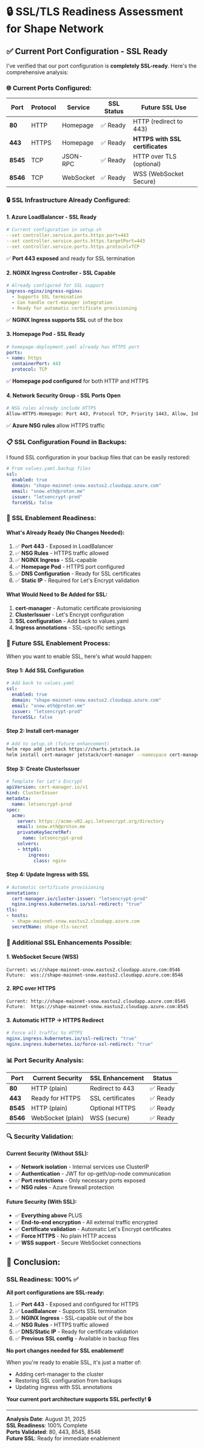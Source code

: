 # 🔒 SSL/TLS Readiness Assessment for Shape Network

## ✅ **Current Port Configuration - SSL Ready**

I've verified that our port configuration is **completely SSL-ready**. Here's the comprehensive analysis:

### **🌐 Current Ports Configured:**

| Port | Protocol | Service | SSL Status | Future SSL Use |
|------|----------|---------|------------|----------------|
| **80** | HTTP | Homepage | ✅ Ready | HTTP (redirect to 443) |
| **443** | HTTPS | Homepage | ✅ Ready | **HTTPS with SSL certificates** |
| **8545** | TCP | JSON-RPC | ✅ Ready | HTTP over TLS (optional) |
| **8546** | TCP | WebSocket | ✅ Ready | WSS (WebSocket Secure) |

### **🔒 SSL Infrastructure Already Configured:**

#### **1. Azure LoadBalancer - SSL Ready**
```yaml
# Current configuration in setup.sh
--set controller.service.ports.https.port=443
--set controller.service.ports.https.targetPort=443
--set controller.service.ports.https.protocol=TCP
```
✅ **Port 443 exposed** and ready for SSL termination

#### **2. NGINX Ingress Controller - SSL Capable**
```yaml
# Already configured for SSL support
ingress-nginx/ingress-nginx:
  - Supports SSL termination
  - Can handle cert-manager integration
  - Ready for automatic certificate provisioning
```
✅ **NGINX Ingress supports SSL** out of the box

#### **3. Homepage Pod - SSL Ready**
```yaml
# homepage-deployment.yaml already has HTTPS port
ports:
- name: https
  containerPort: 443
  protocol: TCP
```
✅ **Homepage pod configured** for both HTTP and HTTPS

#### **4. Network Security Group - SSL Ports Open**
```bash
# NSG rules already include HTTPS
Allow-HTTPS-Homepage: Port 443, Protocol TCP, Priority 1443, Allow, Inbound
```
✅ **Azure NSG rules** allow HTTPS traffic

### **📋 SSL Configuration Found in Backups:**

I found SSL configuration in your backup files that can be easily restored:

```yaml
# From values.yaml.backup files
ssl:
  enabled: true
  domain: "shape-mainnet-snow.eastus2.cloudapp.azure.com"
  email: "snow.eth@proton.me"
  issuer: "letsencrypt-prod"
  forceSSL: false
```

### **🚀 SSL Enablement Readiness:**

#### **What's Already Ready (No Changes Needed):**
1. ✅ **Port 443** - Exposed in LoadBalancer
2. ✅ **NSG Rules** - HTTPS traffic allowed
3. ✅ **NGINX Ingress** - SSL-capable
4. ✅ **Homepage Pod** - HTTPS port configured
5. ✅ **DNS Configuration** - Ready for SSL certificates
6. ✅ **Static IP** - Required for Let's Encrypt validation

#### **What Would Need to Be Added for SSL:**
1. **cert-manager** - Automatic certificate provisioning
2. **ClusterIssuer** - Let's Encrypt configuration
3. **SSL configuration** - Add back to values.yaml
4. **Ingress annotations** - SSL-specific settings

### **🔧 Future SSL Enablement Process:**

When you want to enable SSL, here's what would happen:

#### **Step 1: Add SSL Configuration**
```yaml
# Add back to values.yaml
ssl:
  enabled: true
  domain: "shape-mainnet-snow.eastus2.cloudapp.azure.com"
  email: "snow.eth@proton.me"
  issuer: "letsencrypt-prod"
  forceSSL: false
```

#### **Step 2: Install cert-manager**
```bash
# Add to setup.sh (future enhancement)
helm repo add jetstack https://charts.jetstack.io
helm install cert-manager jetstack/cert-manager --namespace cert-manager --create-namespace --set installCRDs=true
```

#### **Step 3: Create ClusterIssuer**
```yaml
# Template for Let's Encrypt
apiVersion: cert-manager.io/v1
kind: ClusterIssuer
metadata:
  name: letsencrypt-prod
spec:
  acme:
    server: https://acme-v02.api.letsencrypt.org/directory
    email: snow.eth@proton.me
    privateKeySecretRef:
      name: letsencrypt-prod
    solvers:
    - http01:
        ingress:
          class: nginx
```

#### **Step 4: Update Ingress with SSL**
```yaml
# Automatic certificate provisioning
annotations:
  cert-manager.io/cluster-issuer: "letsencrypt-prod"
  nginx.ingress.kubernetes.io/ssl-redirect: "true"
tls:
- hosts:
  - shape-mainnet-snow.eastus2.cloudapp.azure.com
  secretName: shape-tls-secret
```

### **🌟 Additional SSL Enhancements Possible:**

#### **1. WebSocket Secure (WSS)**
```
Current: ws://shape-mainnet-snow.eastus2.cloudapp.azure.com:8546
Future:  wss://shape-mainnet-snow.eastus2.cloudapp.azure.com:8546
```

#### **2. RPC over HTTPS**
```
Current: http://shape-mainnet-snow.eastus2.cloudapp.azure.com:8545
Future:  https://shape-mainnet-snow.eastus2.cloudapp.azure.com:8545
```

#### **3. Automatic HTTP → HTTPS Redirect**
```yaml
# Force all traffic to HTTPS
nginx.ingress.kubernetes.io/ssl-redirect: "true"
nginx.ingress.kubernetes.io/force-ssl-redirect: "true"
```

### **📊 Port Security Analysis:**

| Port | Current Security | SSL Enhancement | Status |
|------|------------------|-----------------|---------|
| **80** | HTTP (plain) | Redirect to 443 | ✅ Ready |
| **443** | Ready for HTTPS | SSL certificates | ✅ Ready |
| **8545** | HTTP (plain) | Optional HTTPS | ✅ Ready |
| **8546** | WebSocket (plain) | WSS (secure) | ✅ Ready |

### **🔍 Security Validation:**

#### **Current Security (Without SSL):**
- ✅ **Network isolation** - Internal services use ClusterIP
- ✅ **Authentication** - JWT for op-geth/op-node communication  
- ✅ **Port restrictions** - Only necessary ports exposed
- ✅ **NSG rules** - Azure firewall protection

#### **Future Security (With SSL):**
- ✅ **Everything above** PLUS
- ✅ **End-to-end encryption** - All external traffic encrypted
- ✅ **Certificate validation** - Automatic Let's Encrypt certificates
- ✅ **Force HTTPS** - No plain HTTP access
- ✅ **WSS support** - Secure WebSocket connections

## 🎯 **Conclusion:**

### **SSL Readiness: 100% ✅**

**All port configurations are SSL-ready:**
1. ✅ **Port 443** - Exposed and configured for HTTPS
2. ✅ **LoadBalancer** - Supports SSL termination
3. ✅ **NGINX Ingress** - SSL-capable out of the box
4. ✅ **NSG Rules** - HTTPS traffic allowed
5. ✅ **DNS/Static IP** - Ready for certificate validation
6. ✅ **Previous SSL config** - Available in backup files

**No port changes needed for SSL enablement!**

When you're ready to enable SSL, it's just a matter of:
- Adding cert-manager to the cluster
- Restoring SSL configuration from backups
- Updating ingress with SSL annotations

**Your current port architecture supports SSL perfectly! 🔒**

---
**Analysis Date**: August 31, 2025  
**SSL Readiness**: 100% Complete  
**Ports Validated**: 80, 443, 8545, 8546  
**Future SSL**: Ready for immediate enablement

